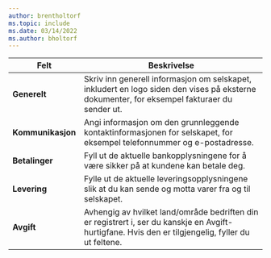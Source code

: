 ```yaml
---
author: brentholtorf
ms.topic: include
ms.date: 03/14/2022
ms.author: bholtorf
---
```

|Felt|Beskrivelse|  
|-------------|---------------------------------------|  
|**Generelt**|Skriv inn generell informasjon om selskapet, inkludert en logo siden den vises på eksterne dokumenter, for eksempel fakturaer du sender ut. |  
|**Kommunikasjon**|Angi informasjon om den grunnleggende kontaktinformasjonen for selskapet, for eksempel telefonnummer og e-postadresse.|  
|**Betalinger**| Fyll ut de aktuelle bankopplysningene for å være sikker på at kundene kan betale deg.|  
|**Levering**|Fylle ut de aktuelle leveringsopplysningene slik at du kan sende og motta varer fra og til selskapet.|  
|**Avgift**|Avhengig av hvilket land/område bedriften din er registrert i, ser du kanskje en Avgift-hurtigfane. Hvis den er tilgjengelig, fyller du ut feltene.|  

